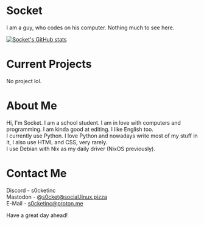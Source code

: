 # Socket
I am a guy, who codes on his computer.
Nothing much to see here. 

[![Socket's GitHub stats](https://github-readme-stats.vercel.app/api?username=SocketOfficial&show_icons=true&theme=radical&bg_color=00000000)](https://github-readme-stats.vercel.app)

# Current Projects
No project lol.

# About Me
Hi, I'm Socket. I am a school student. I am in love with computers and programming. I am kinda good at editing. I like English too. \
I currently use Python. I love Python and nowadays write most of my stuff in it, I also use HTML and CSS, very rarely. \
I use Debian with Nix as my daily driver (NixOS previously).

# Contact Me
Discord - s0cketinc \
Mastodon - @s0cket@social.linux.pizza \
E-Mail - s0cketinc@proton.me

Have a great day ahead!
